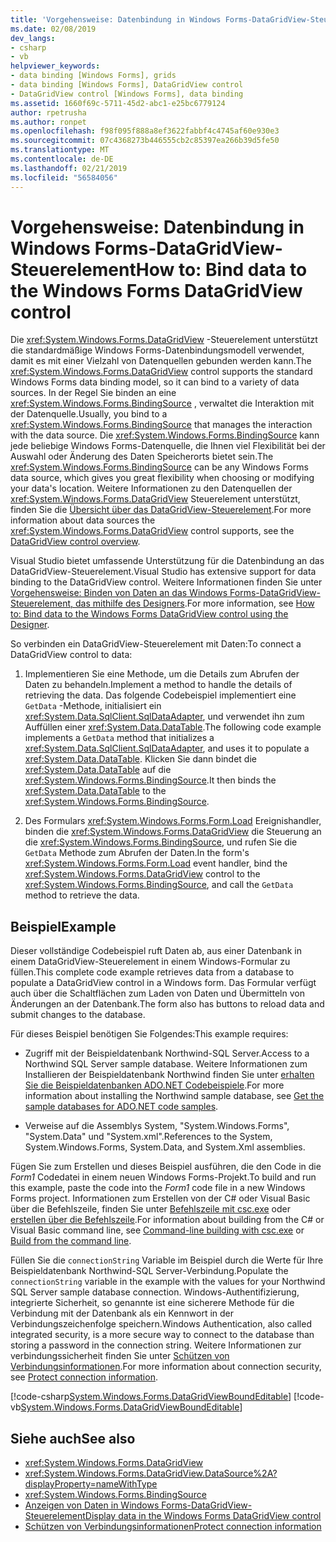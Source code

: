 ```yaml
---
title: 'Vorgehensweise: Datenbindung in Windows Forms-DataGridView-Steuerelement'
ms.date: 02/08/2019
dev_langs:
- csharp
- vb
helpviewer_keywords:
- data binding [Windows Forms], grids
- data binding [Windows Forms], DataGridView control
- DataGridView control [Windows Forms], data binding
ms.assetid: 1660f69c-5711-45d2-abc1-e25bc6779124
author: rpetrusha
ms.author: ronpet
ms.openlocfilehash: f98f095f888a8ef3622fabbf4c4745af60e930e3
ms.sourcegitcommit: 07c4368273b446555cb2c85397ea266b39d5fe50
ms.translationtype: MT
ms.contentlocale: de-DE
ms.lasthandoff: 02/21/2019
ms.locfileid: "56584056"
---
```

# <a name="how-to-bind-data-to-the-windows-forms-datagridview-control"></a><span data-ttu-id="ea52f-102">Vorgehensweise: Datenbindung in Windows Forms-DataGridView-Steuerelement</span><span class="sxs-lookup"><span data-stu-id="ea52f-102">How to: Bind data to the Windows Forms DataGridView control</span></span>

<span data-ttu-id="ea52f-103">Die <xref:System.Windows.Forms.DataGridView> -Steuerelement unterstützt die standardmäßige Windows Forms-Datenbindungsmodell verwendet, damit es mit einer Vielzahl von Datenquellen gebunden werden kann.</span><span class="sxs-lookup"><span data-stu-id="ea52f-103">The <xref:System.Windows.Forms.DataGridView> control supports the standard Windows Forms data binding model, so it can bind to a variety of data sources.</span></span> <span data-ttu-id="ea52f-104">In der Regel Sie binden an eine <xref:System.Windows.Forms.BindingSource> , verwaltet die Interaktion mit der Datenquelle.</span><span class="sxs-lookup"><span data-stu-id="ea52f-104">Usually, you bind to a <xref:System.Windows.Forms.BindingSource> that manages the interaction with the data source.</span></span> <span data-ttu-id="ea52f-105">Die <xref:System.Windows.Forms.BindingSource> kann jede beliebige Windows Forms-Datenquelle, die Ihnen viel Flexibilität bei der Auswahl oder Änderung des Daten Speicherorts bietet sein.</span><span class="sxs-lookup"><span data-stu-id="ea52f-105">The <xref:System.Windows.Forms.BindingSource> can be any Windows Forms data source, which gives you great flexibility when choosing or modifying your data's location.</span></span> <span data-ttu-id="ea52f-106">Weitere Informationen zu den Datenquellen der <xref:System.Windows.Forms.DataGridView> Steuerelement unterstützt, finden Sie die [Übersicht über das DataGridView-Steuerelement](../../../../docs/framework/winforms/controls/datagridview-control-overview-windows-forms.md).</span><span class="sxs-lookup"><span data-stu-id="ea52f-106">For more information about data sources the <xref:System.Windows.Forms.DataGridView> control supports, see the [DataGridView control overview](../../../../docs/framework/winforms/controls/datagridview-control-overview-windows-forms.md).</span></span>  

<span data-ttu-id="ea52f-107">Visual Studio bietet umfassende Unterstützung für die Datenbindung an das DataGridView-Steuerelement.</span><span class="sxs-lookup"><span data-stu-id="ea52f-107">Visual Studio has extensive support for data binding to the DataGridView control.</span></span> <span data-ttu-id="ea52f-108">Weitere Informationen finden Sie unter [Vorgehensweise: Binden von Daten an das Windows Forms-DataGridView-Steuerelement, das mithilfe des Designers](bind-data-to-the-datagrid-using-the-designer.md).</span><span class="sxs-lookup"><span data-stu-id="ea52f-108">For more information, see [How to: Bind data to the Windows Forms DataGridView control using the Designer](bind-data-to-the-datagrid-using-the-designer.md).</span></span>  

<span data-ttu-id="ea52f-109">So verbinden ein DataGridView-Steuerelement mit Daten:</span><span class="sxs-lookup"><span data-stu-id="ea52f-109">To connect a DataGridView control to data:</span></span>

1. <span data-ttu-id="ea52f-110">Implementieren Sie eine Methode, um die Details zum Abrufen der Daten zu behandeln.</span><span class="sxs-lookup"><span data-stu-id="ea52f-110">Implement a method to handle the details of retrieving the data.</span></span> <span data-ttu-id="ea52f-111">Das folgende Codebeispiel implementiert eine `GetData` -Methode, initialisiert ein <xref:System.Data.SqlClient.SqlDataAdapter>, und verwendet ihn zum Auffüllen einer <xref:System.Data.DataTable>.</span><span class="sxs-lookup"><span data-stu-id="ea52f-111">The following code example implements a `GetData` method that initializes a <xref:System.Data.SqlClient.SqlDataAdapter>, and uses it to populate a <xref:System.Data.DataTable>.</span></span> <span data-ttu-id="ea52f-112">Klicken Sie dann bindet die <xref:System.Data.DataTable> auf die <xref:System.Windows.Forms.BindingSource>.</span><span class="sxs-lookup"><span data-stu-id="ea52f-112">It then binds the <xref:System.Data.DataTable> to the <xref:System.Windows.Forms.BindingSource>.</span></span> 

2. <span data-ttu-id="ea52f-113">Des Formulars <xref:System.Windows.Forms.Form.Load> Ereignishandler, binden die <xref:System.Windows.Forms.DataGridView> die Steuerung an die <xref:System.Windows.Forms.BindingSource>, und rufen Sie die `GetData` Methode zum Abrufen der Daten.</span><span class="sxs-lookup"><span data-stu-id="ea52f-113">In the form's <xref:System.Windows.Forms.Form.Load> event handler, bind the <xref:System.Windows.Forms.DataGridView> control to the <xref:System.Windows.Forms.BindingSource>, and call the `GetData` method to retrieve the data.</span></span>  

## <a name="example"></a><span data-ttu-id="ea52f-114">Beispiel</span><span class="sxs-lookup"><span data-stu-id="ea52f-114">Example</span></span>

<span data-ttu-id="ea52f-115">Dieser vollständige Codebeispiel ruft Daten ab, aus einer Datenbank in einem DataGridView-Steuerelement in einem Windows-Formular zu füllen.</span><span class="sxs-lookup"><span data-stu-id="ea52f-115">This complete code example retrieves data from a database to populate a DataGridView control in a Windows form.</span></span> <span data-ttu-id="ea52f-116">Das Formular verfügt auch über die Schaltflächen zum Laden von Daten und Übermitteln von Änderungen an der Datenbank.</span><span class="sxs-lookup"><span data-stu-id="ea52f-116">The form also has buttons to reload data and submit changes to the database.</span></span>  

<span data-ttu-id="ea52f-117">Für dieses Beispiel benötigen Sie Folgendes:</span><span class="sxs-lookup"><span data-stu-id="ea52f-117">This example requires:</span></span> 

- <span data-ttu-id="ea52f-118">Zugriff mit der Beispieldatenbank Northwind-SQL Server.</span><span class="sxs-lookup"><span data-stu-id="ea52f-118">Access to a Northwind SQL Server sample database.</span></span> <span data-ttu-id="ea52f-119">Weitere Informationen zum Installieren der Beispieldatenbank Northwind finden Sie unter [erhalten Sie die Beispieldatenbanken ADO.NET Codebeispiele](../../data/adonet/sql/linq/downloading-sample-databases.md).</span><span class="sxs-lookup"><span data-stu-id="ea52f-119">For more information about installing the Northwind sample database, see [Get the sample databases for ADO.NET code samples](../../data/adonet/sql/linq/downloading-sample-databases.md).</span></span> 

- <span data-ttu-id="ea52f-120">Verweise auf die Assemblys System, "System.Windows.Forms", "System.Data" und "System.xml".</span><span class="sxs-lookup"><span data-stu-id="ea52f-120">References to the System, System.Windows.Forms, System.Data, and System.Xml assemblies.</span></span>  

<span data-ttu-id="ea52f-121">Fügen Sie zum Erstellen und dieses Beispiel ausführen, die den Code in die *Form1* Codedatei in einem neuen Windows Forms-Projekt.</span><span class="sxs-lookup"><span data-stu-id="ea52f-121">To build and run this example, paste the code into the *Form1* code file in a new Windows Forms project.</span></span> <span data-ttu-id="ea52f-122">Informationen zum Erstellen von der C# oder Visual Basic über die Befehlszeile, finden Sie unter [Befehlszeile mit csc.exe](../../../csharp/language-reference/compiler-options/command-line-building-with-csc-exe.md) oder [erstellen über die Befehlszeile](../../../visual-basic/reference/command-line-compiler/building-from-the-command-line.md).</span><span class="sxs-lookup"><span data-stu-id="ea52f-122">For information about building from the C# or Visual Basic command line, see [Command-line building with csc.exe](../../../csharp/language-reference/compiler-options/command-line-building-with-csc-exe.md) or [Build from the command line](../../../visual-basic/reference/command-line-compiler/building-from-the-command-line.md).</span></span>  
  
<span data-ttu-id="ea52f-123">Füllen Sie die `connectionString` Variable im Beispiel durch die Werte für Ihre Beispieldatenbank Northwind-SQL Server-Verbindung.</span><span class="sxs-lookup"><span data-stu-id="ea52f-123">Populate the `connectionString` variable in the example with the values for your Northwind SQL Server sample database connection.</span></span> <span data-ttu-id="ea52f-124">Windows-Authentifizierung, integrierte Sicherheit, so genannte ist eine sicherere Methode für die Verbindung mit der Datenbank als ein Kennwort in der Verbindungszeichenfolge speichern.</span><span class="sxs-lookup"><span data-stu-id="ea52f-124">Windows Authentication, also called integrated security, is a more secure way to connect to the database than storing a password in the connection string.</span></span> <span data-ttu-id="ea52f-125">Weitere Informationen zur verbindungssicherheit finden Sie unter [Schützen von Verbindungsinformationen](../../data/adonet/protecting-connection-information.md).</span><span class="sxs-lookup"><span data-stu-id="ea52f-125">For more information about connection security, see [Protect connection information](../../data/adonet/protecting-connection-information.md).</span></span>  

[!code-csharp[System.Windows.Forms.DataGridViewBoundEditable](../../../../samples/snippets/csharp/VS_Snippets_Winforms/System.Windows.Forms.DataGridViewBoundEditable/CS/datagridviewboundeditable.cs)]
[!code-vb[System.Windows.Forms.DataGridViewBoundEditable](../../../../samples/snippets/visualbasic/VS_Snippets_Winforms/System.Windows.Forms.DataGridViewBoundEditable/VB/datagridviewboundeditable.vb)]  
  
## <a name="see-also"></a><span data-ttu-id="ea52f-126">Siehe auch</span><span class="sxs-lookup"><span data-stu-id="ea52f-126">See also</span></span>
- <xref:System.Windows.Forms.DataGridView>
- <xref:System.Windows.Forms.DataGridView.DataSource%2A?displayProperty=nameWithType>
- <xref:System.Windows.Forms.BindingSource>
- [<span data-ttu-id="ea52f-127">Anzeigen von Daten in Windows Forms-DataGridView-Steuerelement</span><span class="sxs-lookup"><span data-stu-id="ea52f-127">Display data in the Windows Forms DataGridView control</span></span>](displaying-data-in-the-windows-forms-datagridview-control.md)
- [<span data-ttu-id="ea52f-128">Schützen von Verbindungsinformationen</span><span class="sxs-lookup"><span data-stu-id="ea52f-128">Protect connection information</span></span>](../../data/adonet/protecting-connection-information.md)

